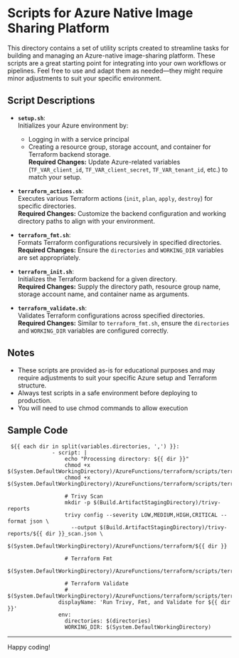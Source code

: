# Scripts for Azure Native Image Sharing Platform

This directory contains a set of utility scripts created to streamline tasks for building and managing an Azure-native image-sharing platform. These scripts are a great starting point for integrating into your own workflows or pipelines. Feel free to use and adapt them as needed—they might require minor adjustments to suit your specific environment.

## Script Descriptions

- **`setup.sh`**:  
  Initializes your Azure environment by:
  - Logging in with a service principal
  - Creating a resource group, storage account, and container for Terraform backend storage.  
  **Required Changes:** Update Azure-related variables (`TF_VAR_client_id`, `TF_VAR_client_secret`, `TF_VAR_tenant_id`, etc.) to match your setup.

- **`terraform_actions.sh`**:  
  Executes various Terraform actions (`init`, `plan`, `apply`, `destroy`) for specific directories.  
  **Required Changes:** Customize the backend configuration and working directory paths to align with your environment.

- **`terraform_fmt.sh`**:  
  Formats Terraform configurations recursively in specified directories.  
  **Required Changes:** Ensure the `directories` and `WORKING_DIR` variables are set appropriately.

- **`terraform_init.sh`**:  
  Initializes the Terraform backend for a given directory.  
  **Required Changes:** Supply the directory path, resource group name, storage account name, and container name as arguments.

- **`terraform_validate.sh`**:  
  Validates Terraform configurations across specified directories.  
  **Required Changes:** Similar to `terraform_fmt.sh`, ensure the `directories` and `WORKING_DIR` variables are configured correctly.

## Notes

- These scripts are provided as-is for educational purposes and may require adjustments to suit your specific Azure setup and Terraform structure.
- Always test scripts in a safe environment before deploying to production.
- You will need to use chmod commands to allow execution 

## Sample Code

```
 ${{ each dir in split(variables.directories, ',') }}:
              - script: |
                  echo "Processing directory: ${{ dir }}"
                  chmod +x $(System.DefaultWorkingDirectory)/AzureFunctions/terraform/scripts/terraform_fmt.sh
                  chmod +x $(System.DefaultWorkingDirectory)/AzureFunctions/terraform/scripts/terraform_validate.sh

                  # Trivy Scan
                  mkdir -p $(Build.ArtifactStagingDirectory)/trivy-reports
                  trivy config --severity LOW,MEDIUM,HIGH,CRITICAL --format json \
                    --output $(Build.ArtifactStagingDirectory)/trivy-reports/${{ dir }}_scan.json \
                    $(System.DefaultWorkingDirectory)/AzureFunctions/terraform/${{ dir }}

                  # Terraform Fmt
                  $(System.DefaultWorkingDirectory)/AzureFunctions/terraform/scripts/terraform_fmt.sh

                  # Terraform Validate
                  # $(System.DefaultWorkingDirectory)/AzureFunctions/terraform/scripts/terraform_validate.sh
                displayName: 'Run Trivy, Fmt, and Validate for ${{ dir }}'
                env:
                  directories: $(directories)
                  WORKING_DIR: $(System.DefaultWorkingDirectory)
```
---

Happy coding!
